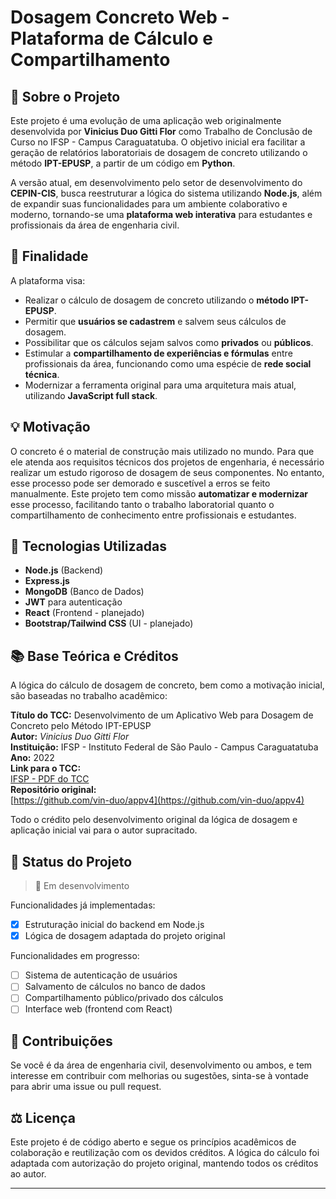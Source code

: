 # Dosagem Concreto Web - Plataforma de Cálculo e Compartilhamento

## 📌 Sobre o Projeto

Este projeto é uma evolução de uma aplicação web originalmente desenvolvida por **Vinicius Duo Gitti Flor** como Trabalho de Conclusão de Curso no IFSP - Campus Caraguatatuba. O objetivo inicial era facilitar a geração de relatórios laboratoriais de dosagem de concreto utilizando o método **IPT-EPUSP**, a partir de um código em **Python**.

A versão atual, em desenvolvimento pelo setor de desenvolvimento do **CEPIN-CIS**, busca reestruturar a lógica do sistema utilizando **Node.js**, além de expandir suas funcionalidades para um ambiente colaborativo e moderno, tornando-se uma **plataforma web interativa** para estudantes e profissionais da área de engenharia civil.

## 🧱 Finalidade

A plataforma visa:

- Realizar o cálculo de dosagem de concreto utilizando o **método IPT-EPUSP**.
- Permitir que **usuários se cadastrem** e salvem seus cálculos de dosagem.
- Possibilitar que os cálculos sejam salvos como **privados** ou **públicos**.
- Estimular a **compartilhamento de experiências e fórmulas** entre profissionais da área, funcionando como uma espécie de **rede social técnica**.
- Modernizar a ferramenta original para uma arquitetura mais atual, utilizando **JavaScript full stack**.

## 💡 Motivação

O concreto é o material de construção mais utilizado no mundo. Para que ele atenda aos requisitos técnicos dos projetos de engenharia, é necessário realizar um estudo rigoroso de dosagem de seus componentes. No entanto, esse processo pode ser demorado e suscetível a erros se feito manualmente. Este projeto tem como missão **automatizar e modernizar** esse processo, facilitando tanto o trabalho laboratorial quanto o compartilhamento de conhecimento entre profissionais e estudantes.

## 🔧 Tecnologias Utilizadas

- **Node.js** (Backend)
- **Express.js**
- **MongoDB** (Banco de Dados)
- **JWT** para autenticação
- **React** (Frontend - planejado)
- **Bootstrap/Tailwind CSS** (UI - planejado)

## 📚 Base Teórica e Créditos

A lógica do cálculo de dosagem de concreto, bem como a motivação inicial, são baseadas no trabalho acadêmico:

**Título do TCC:** Desenvolvimento de um Aplicativo Web para Dosagem de Concreto pelo Método IPT-EPUSP  
**Autor:** *Vinicius Duo Gitti Flor*  
**Instituição:** IFSP - Instituto Federal de São Paulo - Campus Caraguatatuba  
**Ano:** 2022  
**Link para o TCC:**  
[IFSP - PDF do TCC](https://www.ifspcaraguatatuba.edu.br/index.php?option=com_phocadownload&view=category&download=931:desenvolvimento-de-um-aplicativo-web-para-dosagem-de-concreto-pelo-metodo-ipt-epusp-vinicius-duo-gitti-flor&id=304:2022)  
**Repositório original:**  
[https://github.com/vin-duo/appv4](https://github.com/vin-duo/appv4)

Todo o crédito pelo desenvolvimento original da lógica de dosagem e aplicação inicial vai para o autor supracitado.

## 🔄 Status do Projeto

> 🚧 Em desenvolvimento

Funcionalidades já implementadas:
- [x] Estruturação inicial do backend em Node.js
- [x] Lógica de dosagem adaptada do projeto original

Funcionalidades em progresso:
- [ ] Sistema de autenticação de usuários
- [ ] Salvamento de cálculos no banco de dados
- [ ] Compartilhamento público/privado dos cálculos
- [ ] Interface web (frontend com React)

## 🤝 Contribuições

Se você é da área de engenharia civil, desenvolvimento ou ambos, e tem interesse em contribuir com melhorias ou sugestões, sinta-se à vontade para abrir uma issue ou pull request.

## ⚖️ Licença

Este projeto é de código aberto e segue os princípios acadêmicos de colaboração e reutilização com os devidos créditos. A lógica do cálculo foi adaptada com autorização do projeto original, mantendo todos os créditos ao autor.

---

